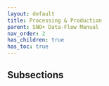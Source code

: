 ```yaml
---
layout: default
title: Processing & Production
parent: SNO+ Data-Flow Manual
nav_order: 2
has_children: true
has_toc: true
---
```


## Subsections
